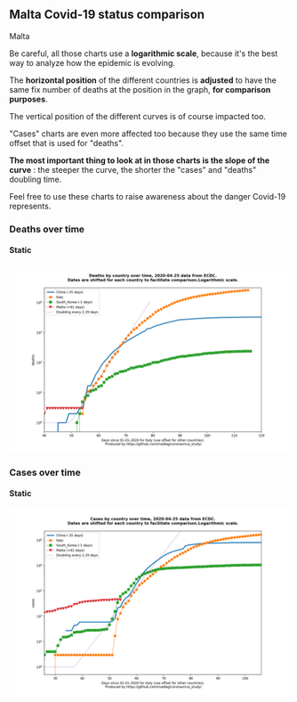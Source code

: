 ## Malta Covid-19 status comparison 

Malta



Be careful, all those charts use a **logarithmic scale**, because it's the best way to analyze how the epidemic is evolving.
 
The **horizontal position** of the different countries is **adjusted** to have the same fix number of deaths at the position in the graph, **for comparison purposes**.

The vertical position of the different curves is of course impacted too.

"Cases" charts are even more affected too because they use the same time offset that is used for "deaths".

**The most important thing to look at in those charts is the slope of the curve** : the steeper the curve, the shorter the "cases" and "deaths" doubling time.

Feel free to use these charts to raise awareness about the danger Covid-19 represents. 


 
### Deaths over time
 
#### Static
![Malta covid-19 deaths static chart](https://raw.githubusercontent.com/madlag/coronavirus_study/master/notebooks/graphs/2020-04-25/countries/Malta/2020-04-25_Malta_deaths.png "Malta covid-19 deaths static chart")   

 
### Cases over time
 
#### Static
![Malta covid-19 cases static chart](https://raw.githubusercontent.com/madlag/coronavirus_study/master/notebooks/graphs/2020-04-25/countries/Malta/2020-04-25_Malta_cases.png "Malta covid-19 cases static chart")   

